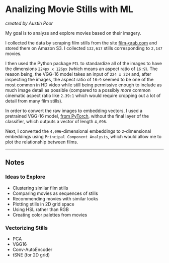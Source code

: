 # Analizing Movie Stills with ML

_created by Austin Poor_

My goal is to analyze and explore movies based on their imagery.

I collected the data by scraping film stills from the site [film-grab.com](https://film-grab.com/) and stored them on Amazon S3. I collected `132,617` stills corresponding to `2,147` movies.

I then used the Python package `PIL` to standardize all of the images to have the dimensions `224px x 126px` (which means an aspect ratio of `16:9`). The reason being, the VGG-16 model takes an input of `224 x 224` and, after inspecting the images, the aspect ratio of `16:9` seemed to be one of the most common in HD video while still being permissive enough to include as much image detail as possible (compared to a possibly _more_ common cinematic aspect ratio like `2.39:1` which would require cropping out a lot of detail from many film stills).

In order to convert the raw images to embedding vectors, I used a pretrained VGG-16 model, [from PyTorch](https://pytorch.org/docs/stable/torchvision/models.html), without the final layer of the classifier, which outputs a vector of length `4,096`.

Next, I converted the `4,096`-dimensional embeddings to `2`-dimensional embeddings using `Principal Component Analysis`, which would allow me to plot the relationship between films.


*** 

## Notes

### Ideas to Explore
* Clustering similar film stills
* Comparing movies as sequences of stills
* Recommending movies with similar looks
* Plotting stills in 2D grid space
* Using HSL rather than RGB
* Creating color palettes from movies

### Vectorizing Stills
* PCA
* VGG16
* Conv-AutoEncoder
* tSNE (for 2D grid)

